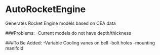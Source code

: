 # AutoRocketEngine
Generates Rocket Engine models based on CEA data

###Problems:
  -Current models do not have depth/thickness
  
 ###To Be Added:
   -Variable Cooling vanes on bell
   -bolt holes
   -mounting manifold
